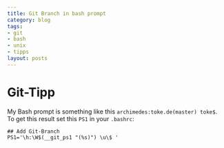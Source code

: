```yaml
---
title: Git Branch in bash prompt
category: blog
tags:
- git
- bash
- unix
- tipps
layout: posts
---
```


# Git-Tipp

My Bash prompt is something like this `archimedes:toke.de(master) toke$`.
To get this result set this `PS1` in your `.bashrc`:

    ## Add Git-Branch
    PS1='\h:\W$(__git_ps1 "(%s)") \u\$ '
